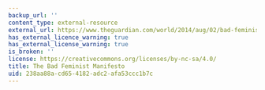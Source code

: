 ```yaml
---
backup_url: ''
content_type: external-resource
external_url: https://www.theguardian.com/world/2014/aug/02/bad-feminist-roxane-gay-extract
has_external_licence_warning: true
has_external_license_warning: true
is_broken: ''
license: https://creativecommons.org/licenses/by-nc-sa/4.0/
title: The Bad Feminist Manifesto
uid: 238aa88a-cd65-4182-adc2-afa53ccc1b7c
---
```

